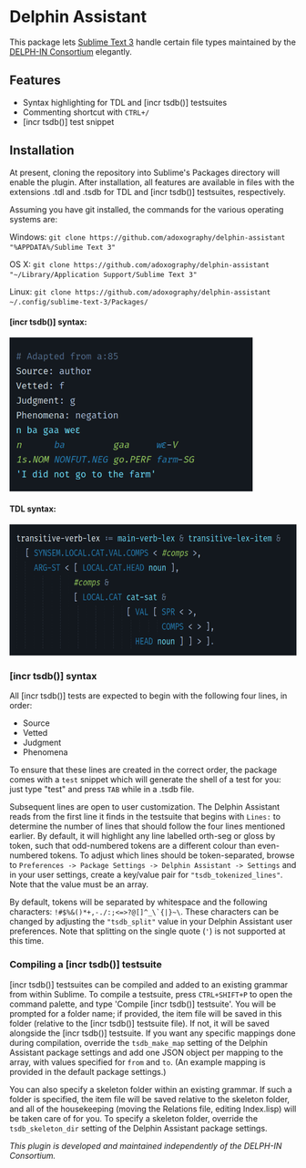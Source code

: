 # Delphin Assistant
This package lets [Sublime Text 3](https://www.sublimetext.com/) handle certain file types maintained by the [DELPH-IN Consortium](http://moin.delph-in.net) elegantly.

## Features
* Syntax highlighting for TDL and [incr tsdb()] testsuites
* Commenting shortcut with `CTRL+/`
* [incr tsdb()] test snippet

## Installation 
At present, cloning the repository into Sublime's Packages directory will enable the plugin. After installation, all features are available in files with the extensions .tdl and .tsdb for TDL and [incr tsdb()] testsuites, respectively.

Assuming you have git installed, the commands for the various operating systems are:

Windows: `git clone https://github.com/adoxography/delphin-assistant "%APPDATA%/Sublime Text 3"`

OS X: `git clone https://github.com/adoxography/delphin-assistant "~/Library/Application Support/Sublime Text 3"`

Linux: `git clone https://github.com/adoxography/delphin-assistant ~/.config/sublime-text-3/Packages/`


#### [incr tsdb()] syntax:
<img src="screenshots/tsdb.png" height=270 title="[incr tsdb()] syntax highlighting screenshot" />

#### TDL syntax:
<img src="screenshots/tdl.png" height=230 title="TDL syntax highlighting screenshot" />

### [incr tsdb()] syntax
All [incr tsdb()] tests are expected to begin with the following four lines, in order:
* Source
* Vetted
* Judgment
* Phenomena

To ensure that these lines are created in the correct order, the package comes with a `test` snippet which will generate the shell of a test for you: just type "test" and press `TAB` while in a .tsdb file.

Subsequent lines are open to user customization. The Delphin Assistant reads from the first line it finds in the testsuite that begins with `Lines:` to determine the number of lines that should follow the four lines mentioned earlier. By default, it will highlight any line labelled orth-seg or gloss by token, such that odd-numbered tokens are a different colour than even-numbered tokens. To adjust which lines should be token-separated, browse to `Preferences -> Package Settings -> Delphin Assistant -> Settings` and in your user settings, create a key/value pair for `"tsdb_tokenized_lines"`. Note that the value must be an array.

By default, tokens will be separated by whitespace and the following characters: ``!#$%&()*+,-./:;<=>?@[]^_\`{|}~\``. These characters can be changed by adjusting the `"tsdb_split"` value in your Delphin Assistant user preferences. Note that splitting on the single quote (`'`) is not supported at this time.

### Compiling a [incr tsdb()] testsuite
[incr tsdb()] testsuites can be compiled and added to an existing grammar from within Sublime. To compile a testsuite, press `CTRL+SHIFT+P` to open the command palette, and type 'Compile [incr tsdb()] testsuite'. You will be prompted for a folder name; if provided, the item file will be saved in this folder (relative to the [incr tsdb()] testsuite file). If not, it will be saved alongside the [incr tsdb()] testsuite. If you want any specific mappings done during compilation, override the `tsdb_make_map` setting of the Delphin Assistant package settings and add one JSON object per mapping to the array, with values specified for `from` and `to`. (An example mapping is provided in the default package settings.)

You can also specify a skeleton folder within an existing grammar. If such a folder is specified, the item file will be saved relative to the skeleton folder, and all of the housekeeping (moving the Relations file, editing Index.lisp) will be taken care of for you. To specify a skeleton folder, override the `tsdb_skeleton_dir` setting of the Delphin Assistant package settings.

*This plugin is developed and maintained independently of the DELPH-IN Consortium.*

